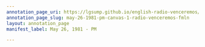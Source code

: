 ```yaml
---
annotation_page_uri: https://lgsump.github.io/english-radio-venceremos/annotations/may-26-1981-pm-canvas-1-radio-venceremos-fmln.json
annotation_page_slug: may-26-1981-pm-canvas-1-radio-venceremos-fmln
layout: annotation_page
manifest_label: May 26, 1981 - PM

---
```

